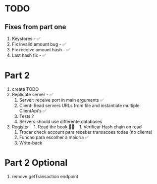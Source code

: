 # TODO

## Fixes from part one
1. Keystores - ✅
1. Fix invalid amount bug - ✅
1. Fix receive amount hash - ✅
1. Last hash fix - ✅

# Part 2
1. create TODO
1. Replicate server - ✅
    1. Server: receive port in main arguments ✅
    1. Client: Read servers URLs from file and instantiate multiple ClientApi's ✅
    1. Tests ?
    1. Servers should use differente databases
1. Register 
    1. Read the book 🤷‍♀️
    1. Verificar Hash chain on read 
    1. Trocar check account para receber transacoes todas (no cliente)
    1. Funcao para escolher a maioria ✅
    1. Write-back


# Part 2 Optional
1. remove getTransaction endpoint
